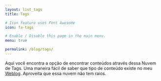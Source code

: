 ```yaml
---
layout: list_tags
title: Tags

# Icon feature uses Font Awesome
icon: fa-tags

# Enable / Disable this page in the main menu.
menu: true

permalink: /blog/tags/
---
```


Aqui você encontra a opção de encontrar conteúdos através dessa Nuvem de Tags. Uma maneira fácil de saber que tipo de conteúdo existe no meu 
[Weblog]({{site.url}}{{site.baseurl}}/blog/). Aproveita que essa nuvem não tem raios.

